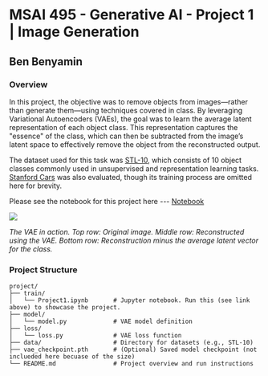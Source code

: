# MSAI 495 - Generative AI - Project 1 | Image Generation
## Ben Benyamin

### Overview

In this project, the objective was to remove objects from images—rather than generate them—using techniques covered in class. By leveraging Variational Autoencoders (VAEs), the goal was to learn the average latent representation of each object class. This representation captures the "essence" of the class, which can then be subtracted from the image’s latent space to effectively remove the object from the reconstructed output.

The dataset used for this task was [STL-10](https://cs.stanford.edu/~acoates/stl10/), which consists of 10 object classes commonly used in unsupervised and representation learning tasks. [Stanford Cars](https://huggingface.co/datasets/tanganke/stanford_cars) was also evaluated, though its training process are omitted here for brevity.

Please see the notebook for this project here --- [Notebook](train/Project1.ipynb)

![](https://github.com/user-attachments/assets/31baf46b-5133-4458-ac8b-792dc4fe24c2)

*The VAE in action. Top row: Original image. Middle row: Reconstructed using the VAE. Bottom row: Reconstruction minus the average latent vector for the class.*

### Project Structure

```text
project/
├── train/
│   └── Project1.ipynb       # Jupyter notebook. Run this (see link above) to showcase the project.
├── model/
│   └── model.py             # VAE model definition
├── loss/
│   └── loss.py              # VAE loss function
├── data/                    # Directory for datasets (e.g., STL-10)
├── vae_checkpoint.pth       # (Optional) Saved model checkpoint (not inclueded here becuase of the size)
└── README.md                # Project overview and run instructions
```
